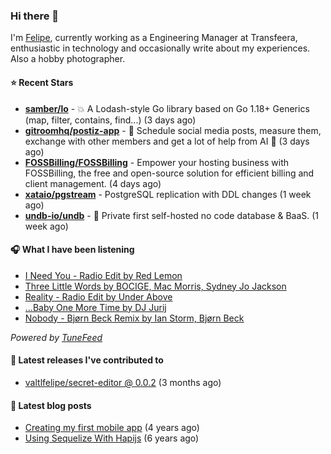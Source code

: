 ### Hi there 👋

I'm [Felipe](https://felipevm.com), currently working as a Engineering Manager at Transfeera, enthusiastic in technology and occasionally write about my experiences. Also a hobby photographer.

#### ⭐ Recent Stars
- **[samber/lo](https://github.com/samber/lo)** - 💥  A Lodash-style Go library based on Go 1.18&#43; Generics (map, filter, contains, find...) (3 days ago)
- **[gitroomhq/postiz-app](https://github.com/gitroomhq/postiz-app)** - 📨 Schedule social media posts, measure them, exchange with other members and get a lot of help from AI 🚀 (3 days ago)
- **[FOSSBilling/FOSSBilling](https://github.com/FOSSBilling/FOSSBilling)** - Empower your hosting business with FOSSBilling, the free and open-source solution for efficient billing and client management. (4 days ago)
- **[xataio/pgstream](https://github.com/xataio/pgstream)** - PostgreSQL replication with DDL changes (1 week ago)
- **[undb-io/undb](https://github.com/undb-io/undb)** - 🚀 Private first self-hosted no code database &amp; BaaS. (1 week ago)

#### 🎧 What I have been listening
- [I Need You - Radio Edit by Red Lemon](https://open.spotify.com/track/2ycfPHbSoY2stOh2legiFG)
- [Three Little Words by BOCIGE, Mac Morris, Sydney Jo Jackson](https://open.spotify.com/track/0OFNQMqQLaFRx7oBYb0Ffc)
- [Reality - Radio Edit by Under Above](https://open.spotify.com/track/7yWTocQOQ4Jew4zHNLRf5A)
- [...Baby One More Time by DJ Jurij](https://open.spotify.com/track/0Y5DJaXNfdqZOPIc5GL9co)
- [Nobody - Bjørn Beck Remix by Ian Storm, Bjørn Beck](https://open.spotify.com/track/5F7qxAGv4aWNc9CZ3cEVLP)

_Powered by [TuneFeed](https://tunefeed.app?ref=valtlfelipe-gh-profile)_ 

#### 🚀 Latest releases I've contributed to


- [valtlfelipe/secret-editor @ 0.0.2](https://github.com/valtlfelipe/secret-editor/releases/tag/0.0.2) (3 months ago)

#### 📄 Latest blog posts
- [Creating my first mobile app](https://felipevm.com/posts/creating-my-first-mobile-app/) (4 years ago)
- [Using Sequelize With Hapijs](https://felipevm.com/posts/using-sequelize-with-hapijs/) (6 years ago)
